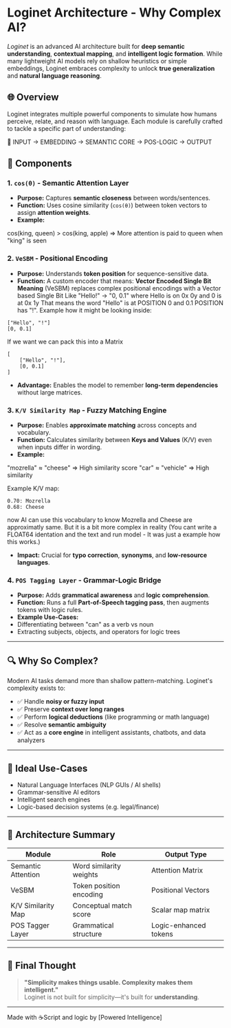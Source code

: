 # Loginet Architecture - Why Complex AI?

_Loginet_ is an advanced AI architecture built for **deep semantic understanding**, **contextual mapping**, and **intelligent logic formation**. While many lightweight AI models rely on shallow heuristics or simple embeddings, Loginet embraces complexity to unlock **true generalization** and **natural language reasoning**.

## 🌐 Overview

Loginet integrates multiple powerful components to simulate how humans perceive, relate, and reason with language. Each module is carefully crafted to tackle a specific part of understanding:

🧠 INPUT → EMBEDDING → SEMANTIC CORE → POS-LOGIC → OUTPUT


## 🔧 Components

### 1. `cos(θ)` - Semantic Attention Layer

- **Purpose:** Captures **semantic closeness** between words/sentences.
- **Function:** Uses cosine similarity (`cos(θ)`) between token vectors to assign **attention weights**.
- **Example:**

cos(king, queen) > cos(king, apple)
⇒ More attention is paid to queen when "king" is seen


### 2. `VeSBM` - Positional Encoding

- **Purpose:** Understands **token position** for sequence-sensitive data.
- **Function:** A custom encoder that means: **Vector Encoded Single Bit Meaning** (VeSBM) replaces complex positional encodings with a Vector based Single Bit Like "Hello!" -> "0, 0.1" where Hello is on 0x 0y and 0 is at 0x 1y That means the word "Hello" is at POSITION 0 and 0.1 POSITION has "!".
Example how it might be looking inside:
```
["Hello", "!"]
[0, 0.1]
```
If we want we can pack this into a Matrix
```
[
    ["Hello", "!"],
    [0, 0.1]
]
```

- **Advantage:** Enables the model to remember **long-term dependencies** without large matrices.

### 3. `K/V Similarity Map` - Fuzzy Matching Engine

- **Purpose:** Enables **approximate matching** across concepts and vocabulary.
- **Function:** Calculates similarity between **Keys and Values** (K/V) even when inputs differ in wording.
- **Example:**  

"mozrella" ≈ "cheese" ⇒ High similarity score
"car" ≈ "vehicle" ⇒ High similarity

Example K/V map:
```
0.70: Mozrella
0.68: Cheese
```
now AI can use this vocabulary to know Mozrella and Cheese are approximatly same.
But it is a bit more complex in reality (You cant write a FLOAT64 identation and the text and run model - It was just a example how this works.)
- **Impact:** Crucial for **typo correction**, **synonyms**, and **low-resource languages**.

### 4. `POS Tagging Layer` - Grammar-Logic Bridge

- **Purpose:** Adds **grammatical awareness** and **logic comprehension**.
- **Function:** Runs a full **Part-of-Speech tagging pass**, then augments tokens with logic rules.
- **Example Use-Cases:**
- Differentiating between "can" as a verb vs noun
- Extracting subjects, objects, and operators for logic trees

---

## 🔍 Why So Complex?

Modern AI tasks demand more than shallow pattern-matching. Loginet's complexity exists to:

- ✅ Handle **noisy or fuzzy input**
- ✅ Preserve **context over long ranges**
- ✅ Perform **logical deductions** (like programming or math language)
- ✅ Resolve **semantic ambiguity**
- ✅ Act as a **core engine** in intelligent assistants, chatbots, and data analyzers

---

## 🧠 Ideal Use-Cases

- Natural Language Interfaces (NLP GUIs / AI shells)
- Grammar-sensitive AI editors
- Intelligent search engines
- Logic-based decision systems (e.g. legal/finance)

---

## 📁 Architecture Summary

| Module              | Role                     | Output Type       |
|---------------------|--------------------------|-------------------|
| Semantic Attention  | Word similarity weights  | Attention Matrix  |
| VeSBM               | Token position encoding  | Positional Vectors|
| K/V Similarity Map  | Conceptual match score   | Scalar map matrix |
| POS Tagger Layer    | Grammatical structure    | Logic-enhanced tokens |

---

## 💬 Final Thought

> **"Simplicity makes things usable. Complexity makes them intelligent."**  
> Loginet is not built for simplicity—it's built for **understanding**.

---

Made with ☕Script and logic by [Powered Intelligence]